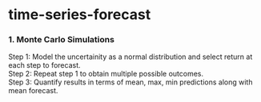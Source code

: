 # time-series-forecast

### 1. Monte Carlo Simulations

Step 1: Model the uncertainity as a normal distribution and select return at each step to forecast.<br/>
Step 2: Repeat step 1 to obtain multiple possible outcomes.<br/>
Step 3: Quantify results in terms of mean, max, min predictions along with mean forecast.<br/>
